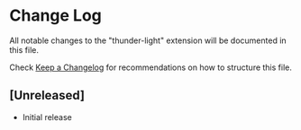 # Change Log

All notable changes to the "thunder-light" extension will be documented in this file.

Check [Keep a Changelog](http://keepachangelog.com/) for recommendations on how to structure this file.

## [Unreleased]

- Initial release